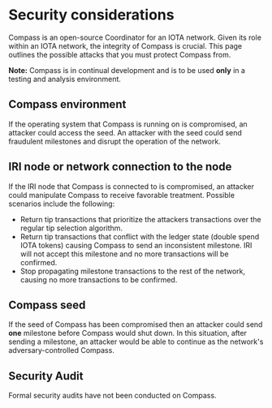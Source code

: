 # Security considerations

Compass is an open-source Coordinator for an IOTA network. Given its role within an IOTA network, the integrity of Compass is crucial. This page outlines the possible attacks that you must protect Compass from.

**Note:** Compass is in continual development and is to be used **only** in a testing and analysis environment. 

## Compass environment
If the operating system that Compass is running on is compromised, an attacker could access the seed. An attacker with the seed could send fraudulent milestones and disrupt the operation of the network.

## IRI node or network connection to the node
If the IRI node that Compass is connected to is compromised, an attacker could manipulate Compass to receive favorable treatment. Possible scenarios include the following:
- Return tip transactions that prioritize the attackers transactions over the regular tip selection algorithm.
- Return tip transactions that conflict with the ledger state (double spend IOTA tokens) causing Compass to send an inconsistent milestone. IRI will not accept this milestone and no more transactions will be confirmed.
- Stop propagating milestone transactions to the rest of the network, causing no more transactions to be confirmed.

## Compass seed
If the seed of Compass has been compromised then an attacker could send **one** milestone before Compass would shut down. In this situation, after sending a milestone, an attacker would be able to continue as the network's adversary-controlled Compass.

## Security Audit
Formal security audits have not been conducted on Compass. 